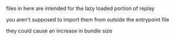 files in here are intended for the lazy loaded portion of replay

you aren't supposed to import them from outside the entrypoint file

they could cause an increase in bundle size